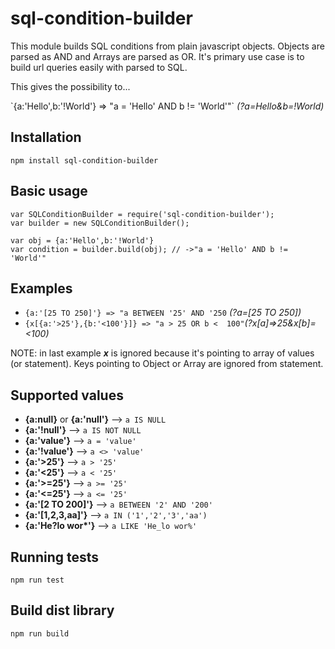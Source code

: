 # sql-condition-builder

This module builds SQL conditions from plain javascript objects. Objects are parsed as AND and Arrays are parsed as OR. It's primary use case is to build url queries easily with parsed to SQL.

This gives the possibility to...

\`{a:'Hello',b:'!World'} => "a = 'Hello' AND b != 'World'"` *(?a=Hello&b=!World)*


## Installation

	npm install sql-condition-builder

## Basic usage

	var SQLConditionBuilder = require('sql-condition-builder');
	var builder = new SQLConditionBuilder();

	var obj = {a:'Hello',b:'!World'}
	var condition = builder.build(obj); // ->"a = 'Hello' AND b != 'World'"

## Examples

* `{a:'[25 TO 250]'} => "a BETWEEN '25' AND '250` *(?a=[25 TO 250])*
* `{x[{a:'>25'},{b:'<100'}]} => "a > 25 OR b <  100"`*(?x[a]=>25&x[b]=<100)*


NOTE: in last example ***x*** is ignored because it's pointing to array of values (or statement). Keys pointing to Object or Array are ignored from statement.


## Supported values

* **{a:null}** or **{a:'null'}** –> `a IS NULL`
* **{a:'!null'}** –> `a IS NOT NULL`
* **{a:'value'}** –> `a = 'value'`
* **{a:'!value'}** –> `a <> 'value'`
* **{a:'>25'}** –> `a > '25'`
* **{a:'<25'}** –> `a < '25'`
* **{a:'>=25'}** –> `a >= '25'`
* **{a:'<=25'}** –> `a <= '25'`
* **{a:'[2 TO 200]'}** –> `a BETWEEN '2' AND '200'`
* **{a:'[1,2,3,aa]'}** –> `a IN ('1','2','3','aa')`
* **{a:'He?lo wor\*'}** –> `a LIKE 'He_lo wor%'`

## Running tests

	npm run test


## Build dist library

	npm run build
